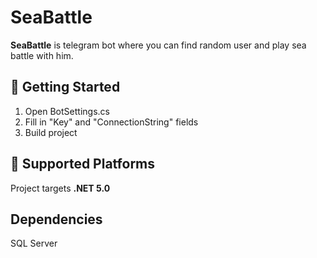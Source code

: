 # SeaBattle

**SeaBattle** is telegram bot where you can find random user and play sea battle with him.

## 🔨 Getting Started
 1) Open BotSettings.cs
 2) Fill in "Key" and "ConnectionString" fields
 3) Build project

## 🚧 Supported Platforms

Project targets **.NET 5.0** 

## Dependencies
SQL Server
